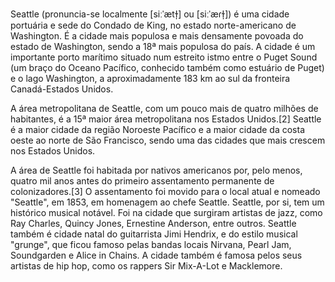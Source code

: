 Seattle (pronuncia-se localmente [siːˈætɫ̩] ou [siːˈæɾɫ̩]) é uma cidade portuária e sede do Condado de King, no estado norte-americano de Washington. É a cidade mais populosa e mais densamente povoada do estado de Washington, sendo a 18ª mais populosa do país. A cidade é um importante porto marítimo situado num estreito istmo entre o Puget Sound (um braço do Oceano Pacífico, conhecido também como estuário de Puget) e o lago Washington, a aproximadamente 183 km ao sul da fronteira Canadá-Estados Unidos.

A área metropolitana de Seattle, com um pouco mais de quatro milhões de habitantes, é a 15ª maior área metropolitana nos Estados Unidos.[2] Seattle é a maior cidade da região Noroeste Pacífico e a maior cidade da costa oeste ao norte de São Francisco, sendo uma das cidades que mais crescem nos Estados Unidos.

A área de Seattle foi habitada por nativos americanos por, pelo menos, quatro mil anos antes do primeiro assentamento permanente de colonizadores.[3] O assentamento foi movido para o local atual e nomeado "Seattle", em 1853, em homenagem ao chefe Seattle. Seattle, por si, tem um histórico musical notável. Foi na cidade que surgiram artistas de jazz, como Ray Charles, Quincy Jones, Ernestine Anderson, entre outros. Seattle também é cidade natal do guitarrista Jimi Hendrix, e do estilo musical "grunge", que ficou famoso pelas bandas locais Nirvana, Pearl Jam, Soundgarden e Alice in Chains. A cidade também é famosa pelos seus artistas de hip hop, como os rappers Sir Mix-A-Lot e Macklemore.
